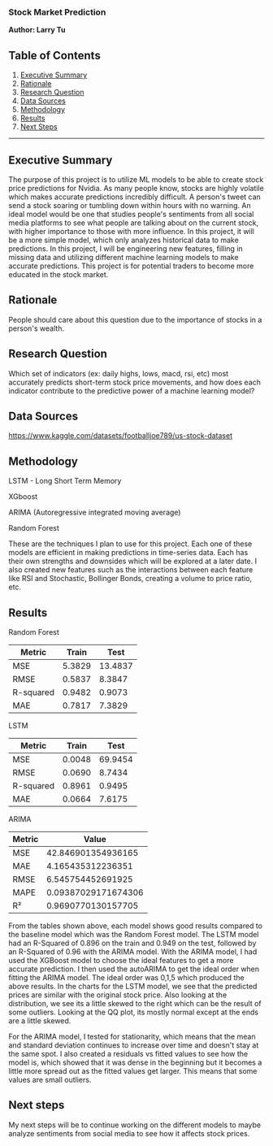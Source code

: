 ### Stock Market Prediction

**Author: Larry Tu**

## Table of Contents
1. [Executive Summary](#Executive-Summary)
2. [Rationale](#Rationale)
3. [Research Question](#research-question)
4. [Data Sources](#data-sources)
5. [Methodology](#methodology)
6. [Results](#results)
7. [Next Steps](#next-steps)
---

## Executive Summary
The purpose of this project is to utilize ML models to be able to create stock price predictions for Nvidia. As many people know, stocks are highly volatile which makes accurate predictions incredibly difficult. A person's tweet can send a stock soaring or tumbling down within hours with no warning. An ideal model would be one that studies people's sentiments from all social media platforms to see what people are talking about on the current stock, with higher importance to those with more influence. In this project, it will be a more simple model, which only analyzes historical data to make predictions. In this project, I will be engineering new features, filling in missing data and utilizing different machine learning models to make accurate predictions. This project is for potential traders to become more educated in the stock market.

## Rationale
People should care about this question due to the importance of stocks in a person's wealth.

## Research Question
Which set of indicators (ex: daily highs, lows, macd, rsi, etc) most accurately predicts short-term stock price movements, and how does each indicator contribute to the predictive power of a machine learning model?

## Data Sources
https://www.kaggle.com/datasets/footballjoe789/us-stock-dataset

## Methodology
LSTM - Long Short Term Memory

XGboost

ARIMA (Autoregressive integrated moving average)

Random Forest

These are the techniques I plan to use for this project. Each one of these models are efficient in making predictions in time-series data. Each has their own strengths and downsides which will be explored at a later date.
I also created new features such as the interactions between each feature like RSI and Stochastic, Bollinger Bonds, creating a volume to price ratio, etc.

## Results

Random Forest

| Metric      | Train   | Test     |
|-------------|---------|----------|
| MSE         | 5.3829  | 13.4837  |
| RMSE        | 0.5837  | 8.3847   |
| R-squared   | 0.9482  | 0.9073   |
| MAE         | 0.7817  | 7.3829   |

LSTM

| Metric      | Train   | Test     |
|-------------|---------|----------|
| MSE         | 0.0048  | 69.9454  |
| RMSE        | 0.0690  | 8.7434   |
| R-squared   | 0.8961  | 0.9495   |
| MAE         | 0.0664  | 7.6175   |

ARIMA

| Metric    | Value        |
|-----------|--------------|
| MSE       | 42.846901354936165 |
| MAE       | 4.165435312236351  |
| RMSE      | 6.545754452691925  |
| MAPE      | 0.09387029171674306|
| R²        | 0.9690770130157705 |


From the tables shown above, each model shows good results compared to the baseline model which was the Random Forest model. The LSTM model had an R-Squared of 0.896 on the train and 0.949 on the test, followed by an R-Squared of 0.96 with the ARIMA model. With the ARIMA model, I had used the XGBoost model to choose the ideal features to get a more accurate prediction. I then used the autoARIMA to get the ideal order when fitting the ARIMA model. The ideal order was 0,1,5 which produced the above results. In the charts for the LSTM model, we see that the predicted prices are similar with the original stock price. Also looking at the distribution, we see its a little skewed to the right which can be the result of some outliers. Looking at the QQ plot, its mostly normal except at the ends are a little skewed.

For the ARIMA model, I tested for stationarity, which means that the mean and standard deviation continues to increase over time and doesn't stay at the same spot. I also created a residuals vs fitted values to see how the model is, which showed  that it was dense in the beginning but it becomes a little more spread out as the fitted values get larger. This means that some values are small outliers. 




## Next steps
My next steps will be to continue working on the different models to maybe analyze sentiments from social media to see how it affects stock prices.




